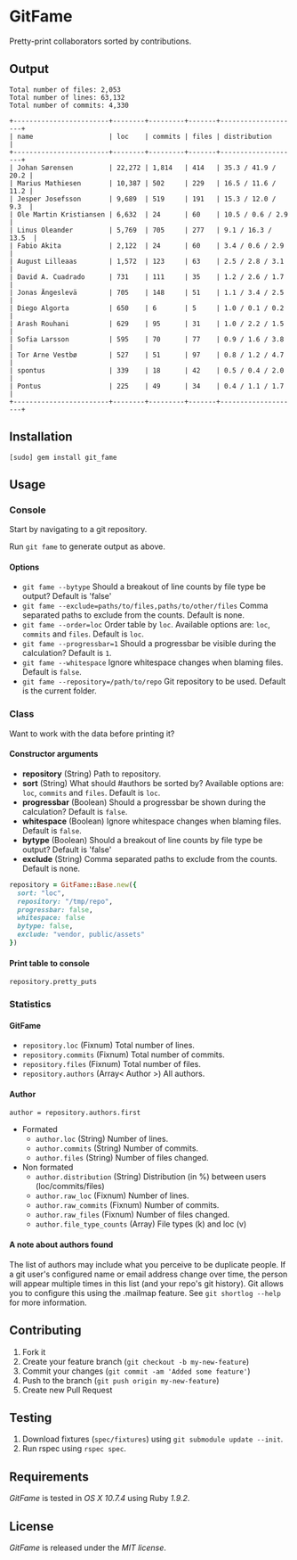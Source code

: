 # GitFame

Pretty-print collaborators sorted by contributions.

## Output

```
Total number of files: 2,053
Total number of lines: 63,132
Total number of commits: 4,330

+------------------------+--------+---------+-------+--------------------+
| name                   | loc    | commits | files | distribution       |
+------------------------+--------+---------+-------+--------------------+
| Johan Sørensen         | 22,272 | 1,814   | 414   | 35.3 / 41.9 / 20.2 |
| Marius Mathiesen       | 10,387 | 502     | 229   | 16.5 / 11.6 / 11.2 |
| Jesper Josefsson       | 9,689  | 519     | 191   | 15.3 / 12.0 / 9.3  |
| Ole Martin Kristiansen | 6,632  | 24      | 60    | 10.5 / 0.6 / 2.9   |
| Linus Oleander         | 5,769  | 705     | 277   | 9.1 / 16.3 / 13.5  |
| Fabio Akita            | 2,122  | 24      | 60    | 3.4 / 0.6 / 2.9    |
| August Lilleaas        | 1,572  | 123     | 63    | 2.5 / 2.8 / 3.1    |
| David A. Cuadrado      | 731    | 111     | 35    | 1.2 / 2.6 / 1.7    |
| Jonas Ängeslevä        | 705    | 148     | 51    | 1.1 / 3.4 / 2.5    |
| Diego Algorta          | 650    | 6       | 5     | 1.0 / 0.1 / 0.2    |
| Arash Rouhani          | 629    | 95      | 31    | 1.0 / 2.2 / 1.5    |
| Sofia Larsson          | 595    | 70      | 77    | 0.9 / 1.6 / 3.8    |
| Tor Arne Vestbø        | 527    | 51      | 97    | 0.8 / 1.2 / 4.7    |
| spontus                | 339    | 18      | 42    | 0.5 / 0.4 / 2.0    |
| Pontus                 | 225    | 49      | 34    | 0.4 / 1.1 / 1.7    |
+------------------------+--------+---------+-------+--------------------+
```

## Installation

`[sudo] gem install git_fame`

## Usage

### Console

Start by navigating to a git repository.

Run `git fame` to generate output as above.

#### Options

- `git fame --bytype` Should a breakout of line counts by file type be output? Default is 'false'
- `git fame --exclude=paths/to/files,paths/to/other/files` Comma separated paths to exclude from the counts. Default is none.
- `git fame --order=loc` Order table by `loc`. Available options are: `loc`, `commits` and `files`. Default is `loc`.
- `git fame --progressbar=1` Should a progressbar be visible during the calculation? Default is `1`.
- `git fame --whitespace` Ignore whitespace changes when blaming files. Default is `false`.
- `git fame --repository=/path/to/repo` Git repository to be used. Default is the current folder.

### Class

Want to work with the data before printing it?

#### Constructor arguments

- **repository** (String) Path to repository.
- **sort** (String) What should #authors be sorted by? Available options are: `loc`, `commits` and `files`. Default is `loc`.
- **progressbar** (Boolean) Should a progressbar be shown during the calculation? Default is `false`.
- **whitespace** (Boolean) Ignore whitespace changes when blaming files. Default is `false`.
- **bytype** (Boolean) Should a breakout of line counts by file type be output? Default is 'false'
- **exclude** (String) Comma separated paths to exclude from the counts. Default is none.

``` ruby
repository = GitFame::Base.new({
  sort: "loc",
  repository: "/tmp/repo",
  progressbar: false,
  whitespace: false
  bytype: false,
  exclude: "vendor, public/assets"
})
```

#### Print table to console

`repository.pretty_puts`

### Statistics

#### GitFame

- `repository.loc` (Fixnum) Total number of lines.
- `repository.commits` (Fixnum) Total number of commits.
- `repository.files` (Fixnum) Total number of files.
- `repository.authors` (Array< Author >) All authors.

#### Author

`author = repository.authors.first`

- Formated
  - `author.loc` (String) Number of lines.
  - `author.commits` (String) Number of commits.
  - `author.files` (String) Number of files changed.
- Non formated
  - `author.distribution` (String) Distribution (in %) between users (loc/commits/files)
  - `author.raw_loc` (Fixnum) Number of lines.
  - `author.raw_commits` (Fixnum) Number of commits.
  - `author.raw_files` (Fixnum) Number of files changed.
  - `author.file_type_counts` (Array) File types (k) and loc (v)

#### A note about authors found

The list of authors may include what you perceive to be duplicate people. If a git user's configured name or email address change over time, the person will appear multiple times in this list (and your repo's git history).  Git allows you to configure this using the .mailmap feature. See ````git shortlog --help```` for more information.

## Contributing

1. Fork it
2. Create your feature branch (`git checkout -b my-new-feature`)
3. Commit your changes (`git commit -am 'Added some feature'`)
4. Push to the branch (`git push origin my-new-feature`)
5. Create new Pull Request

## Testing

1. Download fixtures (`spec/fixtures`) using `git submodule update --init`.
2. Run rspec using `rspec spec`.

## Requirements

*GitFame* is tested in *OS X 10.7.4* using Ruby *1.9.2*.

## License

*GitFame* is released under the *MIT license*.